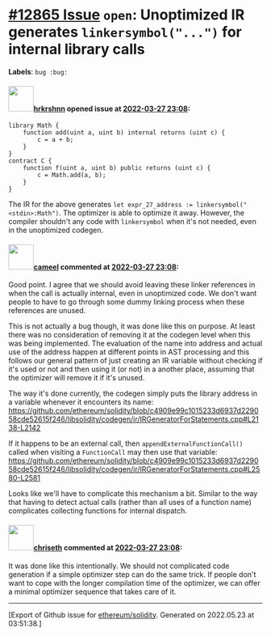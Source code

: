 # [\#12865 Issue](https://github.com/ethereum/solidity/issues/12865) `open`: Unoptimized IR generates `linkersymbol("...")` for internal library calls
**Labels**: `bug :bug:`


#### <img src="https://avatars.githubusercontent.com/u/13174375?u=52d702cb6bec53b561afa293cf9cd53ef7a63924&v=4" width="50">[hrkrshnn](https://github.com/hrkrshnn) opened issue at [2022-03-27 23:08](https://github.com/ethereum/solidity/issues/12865):

```solidity
library Math {
    function add(uint a, uint b) internal returns (uint c) {
        c = a + b;
    }
}
contract C {
    function f(uint a, uint b) public returns (uint c) {
        c = Math.add(a, b);
    }
}
```

The IR for the above generates `let expr_27_address := linkersymbol("<stdin>:Math")`. The optimizer is able to optimize it away. However, the compiler shouldn't any code with `linkersymbol` when it's not needed, even in the unoptimized codegen.

#### <img src="https://avatars.githubusercontent.com/u/137030?v=4" width="50">[cameel](https://github.com/cameel) commented at [2022-03-27 23:08](https://github.com/ethereum/solidity/issues/12865#issuecomment-1080493292):

Good point. I agree that we should avoid leaving these linker references in when the call is actually internal, even in unoptimized code. We don't want people to have to go through some dummy linking process when these references are unused.

This is not actually a bug though, it was done like this on purpose. At least there was no consideration of removing it at the codegen level when this was being implemented. The evaluation of the name into address and actual use of the address happen at different points in AST processing and this follows our general pattern of just creating an IR variable without checking if it's used or not and then using it (or not) in a another place, assuming that the optimizer will remove it if it's unused.

The way it's done currently, the codegen simply puts the library address in a variable whenever it encounters its name:
https://github.com/ethereum/solidity/blob/c4909e99c1015233d6937d229058cde52615f246/libsolidity/codegen/ir/IRGeneratorForStatements.cpp#L2138-L2142

If it happens to be an external call, then `appendExternalFunctionCall()` called when visiting a `FunctionCall` may then use that variable:
https://github.com/ethereum/solidity/blob/c4909e99c1015233d6937d229058cde52615f246/libsolidity/codegen/ir/IRGeneratorForStatements.cpp#L2580-L2581

Looks like we'll have to complicate this mechanism a bit. Similar to the way that having to detect actual calls (rather than all uses of a function name) complicates collecting functions for internal dispatch.

#### <img src="https://avatars.githubusercontent.com/u/9073706?v=4" width="50">[chriseth](https://github.com/chriseth) commented at [2022-03-27 23:08](https://github.com/ethereum/solidity/issues/12865#issuecomment-1095095828):

It was done like this intentionally. We should not complicated code generation if a simple optimizer step can do the same trick. If people don't want to cope with the longer compilation time of the optimizer, we can offer a minimal optimizer sequence that takes care of it.


-------------------------------------------------------------------------------



[Export of Github issue for [ethereum/solidity](https://github.com/ethereum/solidity). Generated on 2022.05.23 at 03:51:38.]
